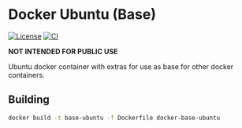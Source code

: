 # Docker Ubuntu (Base)

[![License]](LICENSE)
[![CI][CI Badge]][CI Workflow]

**NOT INTENDED FOR PUBLIC USE**

Ubuntu docker container with extras for use as base for other docker containers.

## Building

```bash
docker build -t base-ubuntu -f Dockerfile docker-base-ubuntu
```

<!-- links -->
[License]: https://img.shields.io/github/license/devpow112/docker-base-ubuntu?label=License
[CI Badge]: https://github.com/devpow112/docker-base-ubuntu/actions/workflows/ci.yml/badge.svg?branch=main
[CI Workflow]: https://github.com/devpow112/docker-base-ubuntu/actions/workflows/ci.yml?query=branch%3Amain
